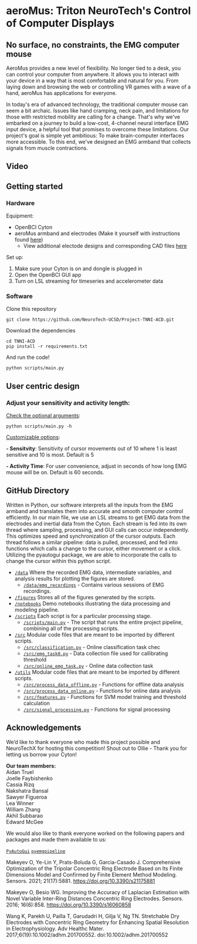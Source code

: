 # aeroMus: Triton NeuroTech's Control of Computer Displays

## No surface, no constraints, the EMG computer mouse 
AeroMus provides a new level of flexibility. No longer tied to a desk, you can control your computer from anywhere. It allows you to interact with your device in a way that is most comfortable and natural for you. From laying down and browsing the web or controlling VR games with a wave of a hand, aeroMus has applications for everyone.

In today's era of advanced technology, the traditional computer mouse can seem a bit archaic. Issues like hand cramping, neck pain, and limitations for those with restricted mobility are calling for a change. That's why we've embarked on a journey to build a low-cost, 4-channel neural interface EMG input device, a helpful tool that promises to overcome these limitations. Our project's goal is simple yet ambitious: To make brain-computer interfaces more accessible. To this end, we've designed an EMG armband that collects signals from muscle contractions.



## Video 
<todo add link>


## Getting started 

### Hardware 
Equipment:
- OpenBCI Cyton 
- aeroMus armband and electrodes (Make it yourself with instructions found <a href="https://www.notion.so/Setting-up-the-armband-v1-cedfd5e207a040f49cadb870782e4840">here</a>)
	- View additional electode designs and corresponding CAD files <a href="https://www.notion.so/Electrode-designs-testing-02a77889273f4634abf1a4feb5045396#66735a91fc4a40858078af40cb69c2ef">here</a>

Set up:
1. Make sure your Cyton is on and dongle is plugged in
2. Open the OpenBCI GUI app
3. Turn on LSL streaming for timeseries and accelerometer data

### Software 
Clone this repository 
```
git clone https://github.com/NeuroTech-UCSD/Project-TNNI-ACD.git
```
Download the dependencies
```
cd TNNI-ACD
pip install -r requirements.txt
```
And run the code! 
```
python scripts/main.py
```

## User centric design

### Adjust your sensitivity and activity length: 

<u>Check the optional arguments</u>: 

```
python scripts/main.py -h
``` 
<u>Customizable options</u>:

**- Sensitvity**: Sensitivity of cursor movements out of 10 where 1 is least sensitive and 10 is most. Default is 5 <p>
**- Activity Time**: For user convenience, adjust in seconds of how long EMG mouse will be on. Default is 60 seconds. <p>

## GitHub Directory 
Written in Python, our software interprets all the inputs from the EMG armband and translates them into accurate and smooth computer control efficiently. In our main file, we use an LSL streams to get EMG data from the electrodes and inertial data from the Cyton. Each stream is fed into its own thread where sampling, processing, and GUI calls can occur independently. This optimizes speed and synchronization of the cursor outputs. Each thread follows a similar pipeline: data is pulled, processed, and fed into functions which calls a change to the cursor, either movement or a click. Utilizing the pyautogui package, we are able to incorporate the calls to change the cursor within this python script. 

- [`/data`]() Where the recorded EMG data, intermediate variables, and analysis results for plotting the figures are stored. 
	- [`/data/emg_recordings`]() - Contains various sessions of EMG recordings.
- [`/figures`]() Stores all of the figures generated by the scripts. 
- [`/notebooks`]() Demo notebooks illustrating the data processing and modeling pipeline.
- [`/scripts`]() Each script is for a particular processing stage.
	- [`/scripts/main.py`]() - The script that runs the entire project pipeline, combining all of the processing scripts.
- [`/src`]() Modular code files that are meant to be imported by different scripts.
	- [`/src/classification.py`]() - Online classification task chec
	- [`/src/emg_task0.py`](h) - Data collection file used for callibrating threshold
  	- [`/src/online_emg_task.py`]() - Online data collection task
- [`/utils`]() Modular code files that are meant to be imported by different scripts.
	- [`/src/process_data_offline.py`]() - Functions for offline data analysis
	- [`/src/process_data_online.py`]() - Functions for online data analysis
 	- [`/src/features.py`]() - Functions for SVM model training and threshold calculation
	- [`/src/signal_processing.py`]() - Functions for signal processing


## Acknowledgements
We’d like to thank everyone who made this project possible and NeuroTechX for hosting this competition!
Shout out to Ollie - Thank you for letting us borrow your Cyton! 

**Our team members:**</br>
Aidan Truel</br>
Joelle Faybishenko</br>
Cassia Rizq</br>
Nakshatra Bansal</br>
Sawyer Figueroa</br>
Lea Winner</br>
William Zhang</br>
Akhil Subbarao</br>
Edward McGee </br>

We would also like to thank everyone worked on the following papers and packages and made them available to us:

[`PyAutoGui`](https://github.com/asweigart/pyautogui/tree/master)
[`pyemgpipeline`](https://github.com/aalhossary/pyemgpipeline)

Makeyev O, Ye-Lin Y, Prats-Boluda G, Garcia-Casado J. Comprehensive Optimization of the Tripolar Concentric Ring Electrode Based on Its Finite Dimensions Model and Confirmed by Finite Element Method Modeling. Sensors. 2021; 21(17):5881. https://doi.org/10.3390/s21175881

Makeyev O, Besio WG. Improving the Accuracy of Laplacian Estimation with Novel Variable Inter-Ring Distances Concentric Ring Electrodes. Sensors. 2016; 16(6):858. https://doi.org/10.3390/s16060858

Wang K, Parekh U, Pailla T, Garudadri H, Gilja V, Ng TN. Stretchable Dry Electrodes with Concentric Ring Geometry for Enhancing Spatial Resolution in Electrophysiology. Adv Healthc Mater. 2017;6(19):10.1002/adhm.201700552. doi:10.1002/adhm.201700552


